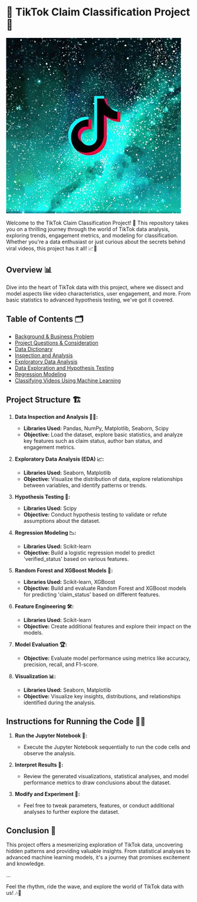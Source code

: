 # 🚀 **TikTok Claim Classification Project 🎵**

![TikTok Logo](OIP.jpg)

Welcome to the TikTok Claim Classification Project! 🌟 This repository takes you on a thrilling journey through the world of TikTok data analysis, exploring trends, engagement metrics, and modeling for classification. Whether you're a data enthusiast or just curious about the secrets behind viral videos, this project has it all! 📈🕺

## **Overview 📊**

Dive into the heart of TikTok data with this project, where we dissect and model aspects like video characteristics, user engagement, and more. From basic statistics to advanced hypothesis testing, we've got it covered.

## **Table of Contents 🗂️**

- [Background & Business Problem](#background--business-problem)
- [Project Questions & Consideration](#project-questions--consideration)
- [Data Dictionary](#data-dictionary)
- [Inspection and Analysis](#inspection-and-analysis)
- [Exploratory Data Analysis](#exploratory-data-analysis)
- [Data Exploration and Hypothesis Testing](#data-exploration-and-hypothesis-testing)
- [Regression Modeling](#regression-modeling)
- [Classifying Videos Using Machine Learning](#classifying-videos-using-machine-learning)

## **Project Structure 🏗️**

1. **Data Inspection and Analysis 🕵️‍♀️:**
   - **Libraries Used:** Pandas, NumPy, Matplotlib, Seaborn, Scipy
   - **Objective:** Load the dataset, explore basic statistics, and analyze key features such as claim status, author ban status, and engagement metrics.

2. **Exploratory Data Analysis (EDA) 📈:**
   - **Libraries Used:** Seaborn, Matplotlib
   - **Objective:** Visualize the distribution of data, explore relationships between variables, and identify patterns or trends.

3. **Hypothesis Testing 🧪:**
   - **Libraries Used:** Scipy
   - **Objective:** Conduct hypothesis testing to validate or refute assumptions about the dataset.

4. **Regression Modeling 📉:**
   - **Libraries Used:** Scikit-learn
   - **Objective:** Build a logistic regression model to predict 'verified_status' based on various features.

5. **Random Forest and XGBoost Models 🌳:**
   - **Libraries Used:** Scikit-learn, XGBoost
   - **Objective:** Build and evaluate Random Forest and XGBoost models for predicting 'claim_status' based on different features.

6. **Feature Engineering 🛠️:**
   - **Libraries Used:** Scikit-learn
   - **Objective:** Create additional features and explore their impact on the models.

7. **Model Evaluation 🏆:**
   - **Objective:** Evaluate model performance using metrics like accuracy, precision, recall, and F1-score.

8. **Visualization 📊:**
   - **Libraries Used:** Seaborn, Matplotlib
   - **Objective:** Visualize key insights, distributions, and relationships identified during the analysis.

## **Instructions for Running the Code 🏃‍♂️**

1. **Run the Jupyter Notebook 📓:**
   - Execute the Jupyter Notebook sequentially to run the code cells and observe the analysis.

2. **Interpret Results 🤔:**
   - Review the generated visualizations, statistical analyses, and model performance metrics to draw conclusions about the dataset.

3. **Modify and Experiment 🧪:**
   - Feel free to tweak parameters, features, or conduct additional analyses to further explore the dataset.

## **Conclusion 🎉**

This project offers a mesmerizing exploration of TikTok data, uncovering hidden patterns and providing valuable insights. From statistical analyses to advanced machine learning models, it's a journey that promises excitement and knowledge.

...

Feel the rhythm, ride the wave, and explore the world of TikTok data with us! 🎶🚀